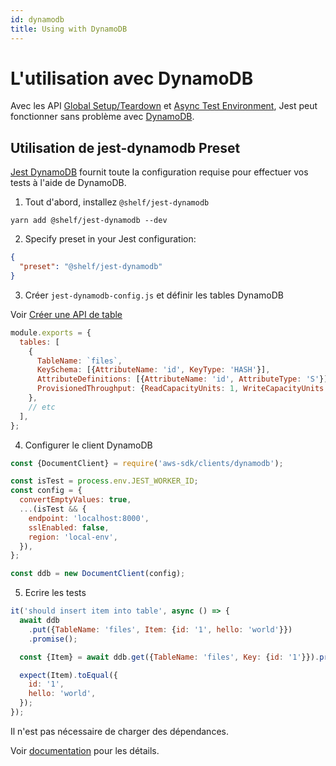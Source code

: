 ```yaml
---
id: dynamodb
title: Using with DynamoDB
---
```

# L'utilisation avec DynamoDB

Avec les API [Global Setup/Teardown](Configuration.md#globalsetup-string) et [Async Test Environment](Configuration.md#testenvironment-string), Jest peut fonctionner sans problème avec [DynamoDB](https://aws.amazon.com/dynamodb/).

## Utilisation de  jest-dynamodb Preset

[Jest DynamoDB](https://github.com/shelfio/jest-dynamodb) fournit toute la configuration requise pour effectuer vos tests à l'aide de DynamoDB.

1.  Tout d'abord, installez `@shelf/jest-dynamodb`

```
yarn add @shelf/jest-dynamodb --dev
```

2.  Specify preset in your Jest configuration:

```json
{
  "preset": "@shelf/jest-dynamodb"
}
```

3.  Créer `jest-dynamodb-config.js` et définir les tables DynamoDB

Voir [Créer une API de table](https://docs.aws.amazon.com/AWSJavaScriptSDK/latest/AWS/DynamoDB.html#createTable-property)

```js
module.exports = {
  tables: [
    {
      TableName: `files`,
      KeySchema: [{AttributeName: 'id', KeyType: 'HASH'}],
      AttributeDefinitions: [{AttributeName: 'id', AttributeType: 'S'}],
      ProvisionedThroughput: {ReadCapacityUnits: 1, WriteCapacityUnits: 1},
    },
    // etc
  ],
};
```

4.  Configurer le client DynamoDB

```js
const {DocumentClient} = require('aws-sdk/clients/dynamodb');

const isTest = process.env.JEST_WORKER_ID;
const config = {
  convertEmptyValues: true,
  ...(isTest && {
    endpoint: 'localhost:8000',
    sslEnabled: false,
    region: 'local-env',
  }),
};

const ddb = new DocumentClient(config);
```

5.  Ecrire les tests

```js
it('should insert item into table', async () => {
  await ddb
    .put({TableName: 'files', Item: {id: '1', hello: 'world'}})
    .promise();

  const {Item} = await ddb.get({TableName: 'files', Key: {id: '1'}}).promise();

  expect(Item).toEqual({
    id: '1',
    hello: 'world',
  });
});
```

Il n'est pas nécessaire de charger des dépendances.

Voir [documentation](https://github.com/shelfio/jest-dynamodb) pour les détails.
